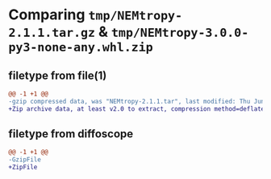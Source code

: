 # Comparing `tmp/NEMtropy-2.1.1.tar.gz` & `tmp/NEMtropy-3.0.0-py3-none-any.whl.zip`

## filetype from file(1)

```diff
@@ -1 +1 @@
-gzip compressed data, was "NEMtropy-2.1.1.tar", last modified: Thu Jun 23 16:36:41 2022, max compression
+Zip archive data, at least v2.0 to extract, compression method=deflate
```

## filetype from diffoscope

```diff
@@ -1 +1 @@
-GzipFile
+ZipFile
```

